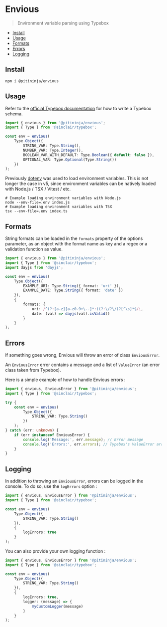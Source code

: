 # Envious

> Environment variable parsing using Typebox

- [Install](#install)
- [Usage](#usage)
- [Formats](#formats)
- [Errors](#errors)
- [Logging](#logging)

## Install

```shell
npm i @pitininja/envious
```

## Usage

Refer to the [official Typebox documentation](https://github.com/sinclairzx81/typebox) for how to write a Typebox schema.

```typescript
import { envious } from '@pitininja/envious';
import { Type } from '@sinclair/typebox';

const env = envious(
    Type.Object({
        STRING_VAR: Type.String(),
        NUMBER_VAR: Type.Integer(),
        BOOLEAN_VAR_WITH_DEFAULT: Type.Boolean({ default: false }),
        OPTIONAL_VAR: Type.Optional(Type.String())
    })
);
```

Previously [dotenv](https://github.com/motdotla/dotenv) was used to load environment variables. This is not longer the case in v5, since environment variables can be natively loaded with Node.js / TSX / Vitest / etc.

```shell
# Example loading environment variables with Node.js
node --env-file=.env index.js
# Example loading environment variables with TSX
tsx --env-file=.env index.ts
```

## Formats

String formats can be loaded in the `formats` property of the options parameter, as an object with the format name as key and a regex or a validation function as value.

```typescript
import { envious } from '@pitininja/envious';
import { Type } from '@sinclair/typebox';
import dayjs from 'dayjs';

const env = envious(
    Type.Object({
        EXAMPLE_URI: Type.String({ format: 'uri' }),
        EXAMPLE_DATE: Type.String({ format: 'date' })
    }),
    {
        formats: {
            uri: /^(?:[a-z][a-z0-9+\-.]*:)(?:\/?\/)?[^\s]*$/i,
            date: (val) => dayjs(val).isValid()
        }
    }
);
```

## Errors

If something goes wrong, Envious will throw an error of class `EnviousError`.

An `EnviousError` error contains a message and a list of `ValueError` (an error class taken from Typebox).

Here is a simple example of how to handle Envious errors :

```typescript
import { envious, EnviousError } from '@pitininja/envious';
import { Type } from '@sinclair/typebox';

try {
    const env = envious(
        Type.Object({
            STRING_VAR: Type.String()
        })
    );
} catch (err: unknown) {
    if (err instanceof EnviousError) {
        console.log('Message:', err.message); // Error message
        console.log('Errors:', err.errors); // Typebox's ValueError array
    }
}
```

## Logging

In addition to throwing an `EnviousError`, errors can be logged in the console. To do so, use the `logErrors` option :

```typescript
import { envious, EnviousError } from '@pitininja/envious';
import { Type } from '@sinclair/typebox';

const env = envious(
    Type.Object({
        STRING_VAR: Type.String()
    }),
    {
        logErrors: true
    }
);
```

You can also provide your own logging function :

```typescript
import { envious, EnviousError } from '@pitininja/envious';
import { Type } from '@sinclair/typebox';

const env = envious(
    Type.Object({
        STRING_VAR: Type.String()
    }),
    {
        logErrors: true,
        logger: (message) => {
            myCustomLogger(message)
        }
    }
);
```

